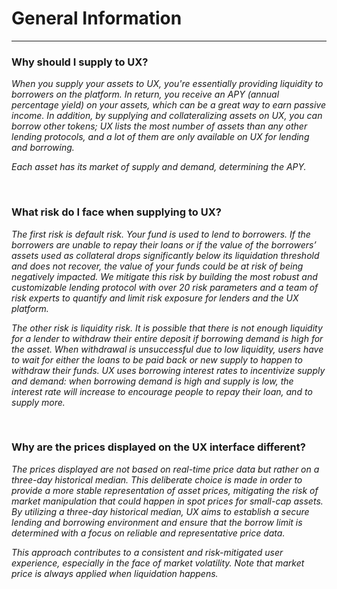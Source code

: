 # General Information

---

### Why should I supply to UX?

_When you supply your assets to UX, you're essentially providing liquidity to borrowers on the platform. In return, you receive an APY (annual percentage yield) on your assets, which can be a great way to earn passive income. In addition, by supplying and collateralizing assets on UX, you can borrow other tokens; UX lists the most number of assets than any other lending protocols, and a lot of them are only available on UX for lending and borrowing._

_Each asset has its market of supply and demand, determining the APY._

<br>

### What risk do I face when supplying to UX?

_The first risk is default risk. Your fund is used to lend to borrowers. If the borrowers are unable to repay their loans or if the value of the borrowers’ assets used as collateral drops significantly below its liquidation threshold and does not recover, the value of your funds could be at risk of being negatively impacted. We mitigate this risk by building the most robust and customizable lending protocol with over 20 risk parameters and a team of risk experts to quantify and limit risk exposure for lenders and the UX platform._

_The other risk is liquidity risk. It is possible that there is not enough liquidity for a lender to withdraw their entire deposit if borrowing demand is high for the asset. When withdrawal is unsuccessful due to low liquidity, users have to wait for either the loans to be paid back or new supply to happen to withdraw their funds. UX uses borrowing interest rates to incentivize supply and demand: when borrowing demand is high and supply is low, the interest rate will increase to encourage people to repay their loan, and to supply more._

<br>

### Why are the prices displayed on the UX interface different?

_The prices displayed are not based on real-time price data but rather on a three-day historical median. This deliberate choice is made in order to provide a more stable representation of asset prices, mitigating the risk of market manipulation that could happen in spot prices for small-cap assets. By utilizing a three-day historical median, UX aims to establish a secure lending and borrowing environment and ensure that the borrow limit is determined with a focus on reliable and representative price data._

_This approach contributes to a consistent and risk-mitigated user experience, especially in the face of market volatility. Note that market price is always applied when liquidation happens._
